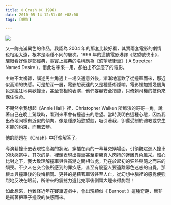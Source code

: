 ```yaml
---
title: 《 Crash 》( 1996)
date: 2010-05-14 12:51:00 +08:00
tags: [觀影]

---
```


![](//4.bp.blogspot.com/_6rLuiWA6Mf8/Rmhm0VDg8NI/AAAAAAAAATo/I55av_m0wl4/s1600/20070608CRASH.jpg)  
  
 又一齣充滿異色的作品，我認為 2004 年的那套比較好看，其實兩套電影的劇情也相距太遠，根本是兩種不同的層次。1996 年的這齣電影港譯《慾望號快車》，驟眼看好像是部經典，事實上經典的名稱應為《慾望號街車》( A Streetcar Named Desire )，借此名字來一用，卻拍出不怎麼了的電影。  
  
 主軸不太複雜，講述男主角遇上一場交通意外後，漸漸地喜歡了從撞車而來，那近似高潮的快感。可是想深一層，電影想表達的又是種藝術隱喻。電影裡加插幾個角色是瘋狂地喜歡撞車，甚至會相約表演，他們妄顧安全措施，只倚賴司機的技術來保住性命。  
  
 不期然令我想起《Annie Hall》裡，Christopher Walken 所飾演的哥哥一角，說著自己在晚上駕駛時，看到來車會有撞過去的慾望。當時我明白這種心態，因為我出奇地同樣有近似的傾向，像是種原始慾望般，吸引著我，卻還受制於禮教或求生本能的約束，而無去辦。  
  
 他的問題在《Crash》中好像解答了。  
  
 導演藉撞車去表現性高潮的狀況，穿插在內的一幕幕交媾場面，引領觀眾進入撞車的快感當中，其次的是，裡頭表現出撞車甚至更勝真人肉搏的迷離異色風采。細心比對之下，我大致理解撞車與性高潮之間相似處，乃在於起初的狂熱與隨之而來的頹喪。不少人在交合後所感到的罪疚感，甚至有股聖人要遠離邪色迷惑的自覺，那根本與撞車後的後悔相同。更甚的是藉著車毀甚至人亡，從幻想中腦裡的感覺便強烈地反映在眼前，所帶來的震撼力遠比完事後倒頭大睡來得劇烈！  
  
 如此想來，也難怪近年在賽車遊戲中，會出現類似《 Burnout 》這種奇葩，無非是衝著把車子撞毀的快感而來。  
